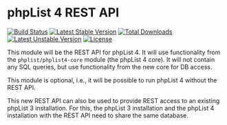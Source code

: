 # phpList 4 REST API

[![Build Status](https://travis-ci.org/phpList/rest-api.svg?branch=master)](https://travis-ci.org/phpList/rest-api)
[![Latest Stable Version](https://poser.pugx.org/phplist/rest-api/v/stable.svg)](https://packagist.org/packages/phpList/rest-api)
[![Total Downloads](https://poser.pugx.org/phplist/rest-api/downloads.svg)](https://packagist.org/packages/phpList/rest-api)
[![Latest Unstable Version](https://poser.pugx.org/phplist/rest-api/v/unstable.svg)](https://packagist.org/packages/phpList/rest-api)
[![License](https://poser.pugx.org/phplist/rest-api/license.svg)](https://packagist.org/packages/phpList/rest-api)

This module will be the REST API for phpList 4. It will use functionality from
the `phplist/phplist4-core` module (the phpList 4 core). It will not contain any SQL
queries, but use functionality from the new core for DB access.

This module is optional, i.e., it will be possible to run phpList 4 without the
REST API.

This new REST API can also be used to provide REST access to an existing
phpList 3 installation. For this, the phpList 3 installation and the phpList 4
installation with the REST API need to share the same database.
